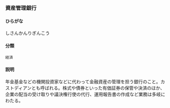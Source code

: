 <div style="display:none;">

## [あ行](securities-terms?id=あ行)
## [か行](securities-terms?id=か行)
## [さ行](securities-terms?id=さ行)

</div>

### 資産管理銀行

#### ひらがな

しさんかんりぎんこう

#### 分類

`経済`

#### 説明

年金基金などの機関投資家などに代わって金融資産の管理を担う銀行のこと。カストディアンとも呼ばれる。株式や債券といった有価証券の保管や決済のほか、企業の配当の受け取りや議決権行使の代行、運用報告書の作成など業務は多岐にわたる。

<div style="display:none;">

## [た行](securities-terms?id=た行)
## [な行](securities-terms?id=な行)
## [は行](securities-terms?id=は行)
## [ま行](securities-terms?id=ま行)
## [や行](securities-terms?id=や行)
## [ら行](securities-terms?id=ら行)
## [わ行](securities-terms?id=わ行)
## [英数字・記号](securities-terms?id=英数字・記号)

</div>


